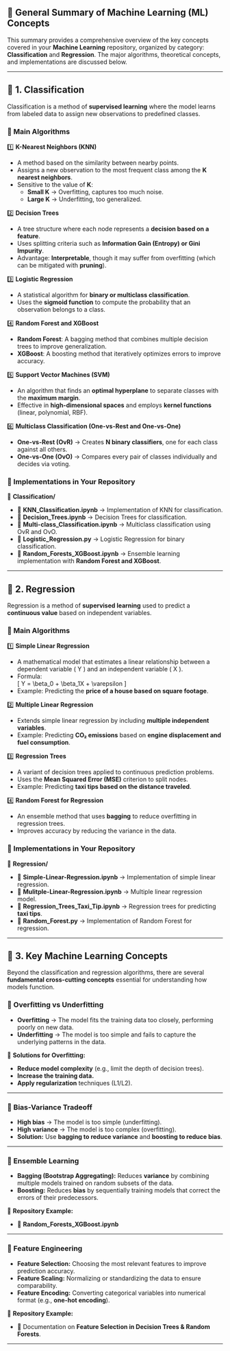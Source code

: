 ## **📌 General Summary of Machine Learning (ML) Concepts**

This summary provides a comprehensive overview of the key concepts covered in your **Machine Learning** repository, organized by category: **Classification** and **Regression**. The major algorithms, theoretical concepts, and implementations are discussed below.

---

## **🔹 1. Classification**

Classification is a method of **supervised learning** where the model learns from labeled data to assign new observations to predefined classes.

### **📌 Main Algorithms**
1️⃣ **K-Nearest Neighbors (KNN)**
   - A method based on the similarity between nearby points.
   - Assigns a new observation to the most frequent class among the **K nearest neighbors**.
   - Sensitive to the value of **K**:
     - **Small K** → Overfitting, captures too much noise.
     - **Large K** → Underfitting, too generalized.

2️⃣ **Decision Trees**
   - A tree structure where each node represents a **decision based on a feature**.
   - Uses splitting criteria such as **Information Gain (Entropy) or Gini Impurity**.
   - Advantage: **Interpretable**, though it may suffer from overfitting (which can be mitigated with **pruning**).

3️⃣ **Logistic Regression**
   - A statistical algorithm for **binary or multiclass classification**.
   - Uses the **sigmoid function** to compute the probability that an observation belongs to a class.

4️⃣ **Random Forest and XGBoost**
   - **Random Forest**: A bagging method that combines multiple decision trees to improve generalization.
   - **XGBoost**: A boosting method that iteratively optimizes errors to improve accuracy.

5️⃣ **Support Vector Machines (SVM)**
   - An algorithm that finds an **optimal hyperplane** to separate classes with the **maximum margin**.
   - Effective in **high-dimensional spaces** and employs **kernel functions** (linear, polynomial, RBF).

6️⃣ **Multiclass Classification (One-vs-Rest and One-vs-One)**
   - **One-vs-Rest (OvR)** → Creates **N binary classifiers**, one for each class against all others.
   - **One-vs-One (OvO)** → Compares every pair of classes individually and decides via voting.

### **📌 Implementations in Your Repository**
📂 **Classification/**  
- 📜 **KNN_Classification.ipynb** → Implementation of KNN for classification.
- 📜 **Decision_Trees.ipynb** → Decision Trees for classification.
- 📜 **Multi-class_Classification.ipynb** → Multiclass classification using OvR and OvO.
- 📜 **Logistic_Regression.py** → Logistic Regression for binary classification.
- 📜 **Random_Forests_XGBoost.ipynb** → Ensemble learning implementation with **Random Forest and XGBoost**.

---

## **🔹 2. Regression**

Regression is a method of **supervised learning** used to predict a **continuous value** based on independent variables.

### **📌 Main Algorithms**
1️⃣ **Simple Linear Regression**
   - A mathematical model that estimates a linear relationship between a dependent variable \( Y \) and an independent variable \( X \).
   - Formula:  
     \[
     Y = \beta_0 + \beta_1X + \varepsilon
     \]
   - Example: Predicting the **price of a house based on square footage**.

2️⃣ **Multiple Linear Regression**
   - Extends simple linear regression by including **multiple independent variables**.
   - Example: Predicting **CO₂ emissions** based on **engine displacement and fuel consumption**.

3️⃣ **Regression Trees**
   - A variant of decision trees applied to continuous prediction problems.
   - Uses the **Mean Squared Error (MSE)** criterion to split nodes.
   - Example: Predicting **taxi tips based on the distance traveled**.

4️⃣ **Random Forest for Regression**
   - An ensemble method that uses **bagging** to reduce overfitting in regression trees.
   - Improves accuracy by reducing the variance in the data.

### **📌 Implementations in Your Repository**
📂 **Regression/**  
- 📜 **Simple-Linear-Regression.ipynb** → Implementation of simple linear regression.
- 📜 **Mulitple-Linear-Regression.ipynb** → Multiple linear regression model.
- 📜 **Regression_Trees_Taxi_Tip.ipynb** → Regression trees for predicting **taxi tips**.
- 📜 **Random_Forest.py** → Implementation of Random Forest for regression.

---

## **🔹 3. Key Machine Learning Concepts**

Beyond the classification and regression algorithms, there are several **fundamental cross-cutting concepts** essential for understanding how models function.

### **📌 Overfitting vs Underfitting**
- **Overfitting** → The model fits the training data too closely, performing poorly on new data.
- **Underfitting** → The model is too simple and fails to capture the underlying patterns in the data.

📌 **Solutions for Overfitting:**
- **Reduce model complexity** (e.g., limit the depth of decision trees).
- **Increase the training data.**
- **Apply regularization** techniques (L1/L2).

---

### **📌 Bias-Variance Tradeoff**
- **High bias** → The model is too simple (underfitting).
- **High variance** → The model is too complex (overfitting).
- **Solution:** Use **bagging to reduce variance** and **boosting to reduce bias**.

---

### **📌 Ensemble Learning**
- **Bagging (Bootstrap Aggregating):** Reduces **variance** by combining multiple models trained on random subsets of the data.
- **Boosting:** Reduces **bias** by sequentially training models that correct the errors of their predecessors.

📌 **Repository Example:**  
- 📜 **Random_Forests_XGBoost.ipynb**

---

### **📌 Feature Engineering**
- **Feature Selection:** Choosing the most relevant features to improve prediction accuracy.
- **Feature Scaling:** Normalizing or standardizing the data to ensure comparability.
- **Feature Encoding:** Converting categorical variables into numerical format (e.g., **one-hot encoding**).

📌 **Repository Example:**  
- 📜 Documentation on **Feature Selection in Decision Trees & Random Forests**.

---